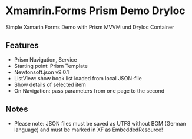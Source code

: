 # Xmamrin.Forms Prism Demo DryIoc

Simple Xamarin Forms Demo with Prism MVVM und DryIoc Container

## Features
* Prism Navigation, Service
* Starting point: Prism Template
* Newtonsoft.json v9.0.1
* ListView: show book list loaded from local JSON-file
* Show details of selected item
* On Navigation: pass parameters from one page to the second

## Notes
* Please note: JSON files must be saved as UTF8 without BOM (German language) and must be marked in XF as EmbeddedResource!
